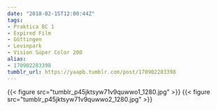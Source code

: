 ```yaml
---
date: "2018-02-15T12:00:44Z"
tags:
- Praktica BC 1
- Expired Film
- Göttingen
- Levinpark
- Vision Super Color 200
alias:
- 170902283398
tumblr_url: https://yaapb.tumblr.com/post/170902283398
---
```

{{< figure src="tumblr_p45jktsyw71v9quwwo1_1280.jpg" >}}
{{< figure src="tumblr_p45jktsyw71v9quwwo2_1280.jpg" >}}
